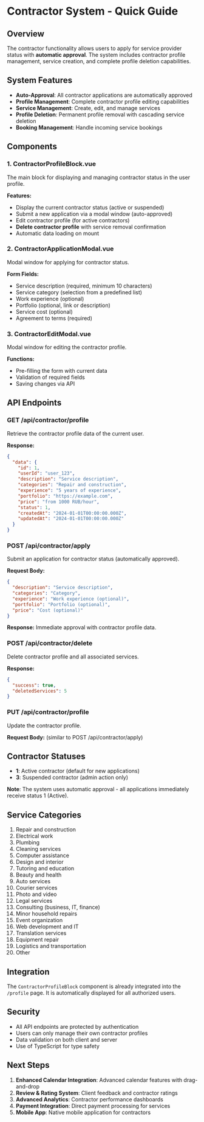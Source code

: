# Contractor System - Quick Guide

## Overview
The contractor functionality allows users to apply for service provider status with **automatic approval**. The system includes contractor profile management, service creation, and complete profile deletion capabilities.

## System Features
- **Auto-Approval**: All contractor applications are automatically approved
- **Profile Management**: Complete contractor profile editing capabilities  
- **Service Management**: Create, edit, and manage services
- **Profile Deletion**: Permanent profile removal with cascading service deletion
- **Booking Management**: Handle incoming service bookings

## Components

### 1. ContractorProfileBlock.vue
The main block for displaying and managing contractor status in the user profile.

**Features:**
- Display the current contractor status (active or suspended)  
- Submit a new application via a modal window (auto-approved)
- Edit contractor profile (for active contractors)
- **Delete contractor profile** with service removal confirmation
- Automatic data loading on mount

### 2. ContractorApplicationModal.vue
Modal window for applying for contractor status.

**Form Fields:**
- Service description (required, minimum 10 characters)
- Service category (selection from a predefined list)
- Work experience (optional)
- Portfolio (optional, link or description)
- Service cost (optional)
- Agreement to terms (required)

### 3. ContractorEditModal.vue
Modal window for editing the contractor profile.

**Functions:**
- Pre-filling the form with current data
- Validation of required fields
- Saving changes via API

## API Endpoints

### GET /api/contractor/profile
Retrieve the contractor profile data of the current user.

**Response:**
```json
{
  "data": {
    "id": 1,
    "userId": "user_123",
    "description": "Service description",
    "categories": "Repair and construction",
    "experience": "5 years of experience",
    "portfolio": "https://example.com",
    "price": "from 1000 RUB/hour",
    "status": 1,
    "createdAt": "2024-01-01T00:00:00.000Z",
    "updatedAt": "2024-01-01T00:00:00.000Z"
  }
}
```

### POST /api/contractor/apply
Submit an application for contractor status (automatically approved).

**Request Body:**
```json
{
  "description": "Service description",
  "categories": "Category",
  "experience": "Work experience (optional)",
  "portfolio": "Portfolio (optional)",
  "price": "Cost (optional)"
}
```

**Response:** Immediate approval with contractor profile data.

### POST /api/contractor/delete
Delete contractor profile and all associated services.

**Response:**
```json
{
  "success": true,
  "deletedServices": 5
}
```

### PUT /api/contractor/profile
Update the contractor profile.

**Request Body:** (similar to POST /api/contractor/apply)

## Contractor Statuses

- **1**: Active contractor (default for new applications)
- **3**: Suspended contractor (admin action only)

**Note**: The system uses automatic approval - all applications immediately receive status 1 (Active).

## Service Categories

1. Repair and construction
2. Electrical work
3. Plumbing
4. Cleaning services
5. Computer assistance
6. Design and interior
7. Tutoring and education
8. Beauty and health
9. Auto services
10. Courier services
11. Photo and video
12. Legal services
13. Consulting (business, IT, finance)
14. Minor household repairs
15. Event organization
16. Web development and IT
17. Translation services
18. Equipment repair
19. Logistics and transportation
20. Other

## Integration

The `ContractorProfileBlock` component is already integrated into the `/profile` page. It is automatically displayed for all authorized users.

## Security

- All API endpoints are protected by authentication
- Users can only manage their own contractor profiles
- Data validation on both client and server
- Use of TypeScript for type safety

## Next Steps

1. **Enhanced Calendar Integration**: Advanced calendar features with drag-and-drop
2. **Review & Rating System**: Client feedback and contractor ratings  
3. **Advanced Analytics**: Contractor performance dashboards
4. **Payment Integration**: Direct payment processing for services
5. **Mobile App**: Native mobile application for contractors
